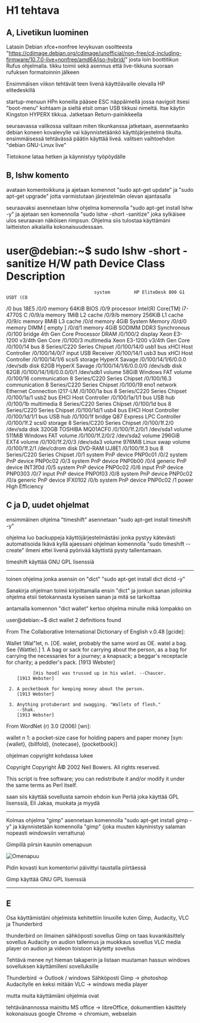 # H1 tehtava

## A, Livetikun luominen

Latasin Debian xfce+nonfree levykuvan osoitteesta "https://cdimage.debian.org/cdimage/unofficial/non-free/cd-including-firmware/10.7.0-live+nonfree/amd64/iso-hybrid/" josta loin boottitikun Rufus ohjelmalla. tikku toimii sekä asennus että live-tikkuna suoraan rufuksen formatoinnin jälkeen

Ensimmäisen viikon tehtävät teen livenä käyttöävaille olevalla HP elitedeskillä

startup-menuun HPn koneilla pääsee ESC näppäimellä jossa navigoit itsesi "boot-menu" kohtaam ja sieltä etsit oman USB tikkusi nimeltä. Itse käytin Kingston HYPERX tikkua. Jatketaan Return-painikkeella

seuraavassa valikossa valitaan miten tikunkanssa jatketaan, asennetaanko debian koneen kovalevylle vai käynnistetäänkö käyttöjärjestelmä tikulta. ensimmäisessä tehtävässä päätin käyttää liveä. valitsen vaihtoehdon "debian GNU-Linux live"

Tietokone lataa hetken ja käynnistyy työpöydälle

## B, lshw komento

avataan komentoikkuna ja ajetaan komennot "sudo apt-get update" ja "sudo apt-get upgrade" jotta varmistutaan järjestelmän olevan ajantasalla

seuraavaksi asennetaan lshw ohjelma komennolla "sudo apt-get install lshw -y" ja ajetaan sen komennolla "sudo lshw -short -sanitize" joka sylkäisee ulos seuraavan näköisen rimpsun.
Ohjelma siis tulostaa käyttämäni laitteiston aikalailla kokonaisuudessaan.

user@debian:~$ sudo lshw -short -sanitize
H/W path                 Device      Class          Description
===============================================================
                                     system         HP EliteDesk 800 G1 USDT (C8
/0                                   bus            18E5
/0/0                                 memory         64KiB BIOS
/0/9                                 processor      Intel(R) Core(TM) i7-4770S C
/0/9/a                               memory         1MiB L2 cache
/0/9/b                               memory         256KiB L1 cache
/0/9/c                               memory         8MiB L3 cache
/0/d                                 memory         4GiB System Memory
/0/d/0                               memory         DIMM [ empty ]
/0/d/1                               memory         4GiB SODIMM DDR3 Synchronous
/0/100                               bridge         4th Gen Core Processor DRAM
/0/100/2                             display        Xeon E3-1200 v3/4th Gen Core
/0/100/3                             multimedia     Xeon E3-1200 v3/4th Gen Core
/0/100/14                            bus            8 Series/C220 Series Chipset
/0/100/14/0              usb1        bus            xHCI Host Controller
/0/100/14/0/7                        input          USB Receiver
/0/100/14/1              usb3        bus            xHCI Host Controller
/0/100/14/1/6            scsi5       storage        HyperX Savage
/0/100/14/1/6/0.0.0      /dev/sdb    disk           62GB HyperX Savage
/0/100/14/1/6/0.0.0/0    /dev/sdb    disk           62GB
/0/100/14/1/6/0.0.0/0/1  /dev/sdb1   volume         58GiB Windows FAT volume
/0/100/16                            communication  8 Series/C220 Series Chipset
/0/100/16.3                          communication  8 Series/C220 Series Chipset
/0/100/19                eno1        network        Ethernet Connection I217-LM
/0/100/1a                            bus            8 Series/C220 Series Chipset
/0/100/1a/1              usb2        bus            EHCI Host Controller
/0/100/1a/1/1                        bus            USB hub
/0/100/1b                            multimedia     8 Series/C220 Series Chipset
/0/100/1d                            bus            8 Series/C220 Series Chipset
/0/100/1d/1              usb4        bus            EHCI Host Controller
/0/100/1d/1/1                        bus            USB hub
/0/100/1f                            bridge         Q87 Express LPC Controller
/0/100/1f.2              scsi0       storage        8 Series/C220 Series Chipset
/0/100/1f.2/0            /dev/sda    disk           320GB TOSHIBA MQ01ACF0
/0/100/1f.2/0/1          /dev/sda1   volume         511MiB Windows FAT volume
/0/100/1f.2/0/2          /dev/sda2   volume         296GiB EXT4 volume
/0/100/1f.2/0/3          /dev/sda3   volume         976MiB Linux swap volume
/0/100/1f.2/1            /dev/cdrom  disk           DVD-RAM UJ8E1
/0/100/1f.3                          bus            8 Series/C220 Series Chipset
/0/1                                 system         PnP device PNP0c01
/0/2                                 system         PnP device PNP0c02
/0/3                                 system         PnP device PNP0b00
/0/4                                 generic        PnP device INT3f0d
/0/5                                 system         PnP device PNP0c02
/0/6                                 input          PnP device PNP0303
/0/7                                 input          PnP device PNP0f03
/0/8                                 system         PnP device PNP0c02
/0/a                                 generic        PnP device IFX0102
/0/b                                 system         PnP device PNP0c02
/1                                   power          High Efficiency
 
## C ja D, uudet ohjelmat

 ensimmäinen ohjelma "timeshift" asennetaan "sudo apt-get install timeshift -y"

 ohjelma luo backuppeja käyttöjärjestelmästäsi jonka pystyy kätevästi automatisoida
 Ikävä kyllä ajaessani ohjelman komennolla "sudo timeshift --create" ilmeni ettei livenä pyörivää käyttistä pysty tallentamaan.

 timeshift käyttää GNU GPL lisenssiä

---

toinen ohjelma jonka asensin on "dict" "sudo apt-get install dict dictd -y"

Sanakirja ohjelman toimii kirjoittamalla ensin "dict" ja jonkun sanan jolloinka ohjelma etsii tietokannasta kyseisen sanan ja mitä se tarkoittaa

antamalla komennon "dict wallet" kertoo ohjelma minulle mikä lompakko on

user@debian:~$ dict wallet
2 definitions found
 
From The Collaborative International Dictionary of English v.0.48 [gcide]:
 
  Wallet \Wal"let\, n. [OE. walet, probably the same word as OE.
     watel a bag. See {Wattle}.]
     1. A bag or sack for carrying about the person, as a bag for
        carrying the necessaries for a journey; a knapsack; a
        beggar's receptacle for charity; a peddler's pack.
        [1913 Webster]
 
              [His hood] was trussed up in his walet. --Chaucer.
        [1913 Webster]
 
     2. A pocketbook for keeping money about the person.
        [1913 Webster]
 
     3. Anything protuberant and swagging. "Wallets of flesh."
        --Shak.
        [1913 Webster]
 
From WordNet (r) 3.0 (2006) [wn]:
 
  wallet
      n 1: a pocket-size case for holding papers and paper money [syn:
           {wallet}, {billfold}, {notecase}, {pocketbook}]
 


ohjelman copyright kohdassa lukee

Copyright
Copyright Â© 2002 Neil Bowers. All rights reserved.

This script is free software; you can redistribute it and/or modify it under the same terms as Perl itself.

saan siis käyttää sovellusta samoin ehdoin kun Perliä joka käyttää GPL lisenssiä, Eli Jakaa, muokata ja myydä

---

 Kolmas ohjelma "gimp" asennetaan komennolla "sudo apt-get install gimp -y"
 ja käynnistetään komennolla "gimp" (joka muuten käyninistyy salaman nopeasti windowsiin verrattuna)

Gimpillä piirsin kauniin omenapuun

![Omenapuu](https://i.imgur.com/oVOib2O.png)


Pidin kovasti kun komentorivi päivittyi taustalla piirtäessä

Gimp käyttää GNU GPL lisenssiä

---

## E

Osa käyttämistäni ohjelmista kehitettiin linuxille kuten Gimp, Audacity, VLC ja Thunderbird

thunderbird on ilmainen sähköposti sovellus
Gimp on taas kuvankäsittely sovellus
Audacity on audion tallennus ja muokkaus sovellus
VLC media player on audion ja videon toistoon käytetty sovellus

Tehtävä menee nyt hieman takaperin ja listaan muutaman hassun windows sovelluksen käyttämilleni sovelluksille

Thunderbird -> Outlook / windows Sähköposti
Gimp -> photoshop
Audacitylle en keksi mitään
VLC -> windows media player

mutta muita käyttämiäni ohjelmia ovat

tehtävänannossa mainittu MS office -> libreOffice, dokumenttien käsittely kokonaisuus
google Chrome -> chromium, webselain

